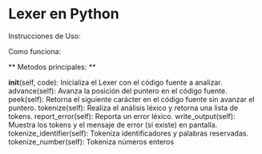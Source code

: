 # Lexer en Python

Instrucciones de Uso:

Como funciona: 

** Metodos principales: **

__init__(self, code): Inicializa el Lexer con el código fuente a analizar.
advance(self): Avanza la posición del puntero en el código fuente.
peek(self): Retorna el siguiente carácter en el código fuente sin avanzar el puntero.
tokenize(self): Realiza el análisis léxico y retorna una lista de tokens.
report_error(self): Reporta un error léxico.
write_output(self): Muestra los tokens y el mensaje de error (si existe) en pantalla.
tokenize_identifier(self): Tokeniza identificadores y palabras reservadas.
tokenize_number(self): Tokeniza números enteros

